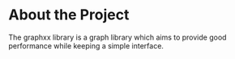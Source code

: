 # About the Project
The graphxx library is a graph library which aims to provide good performance while keeping a simple interface.

